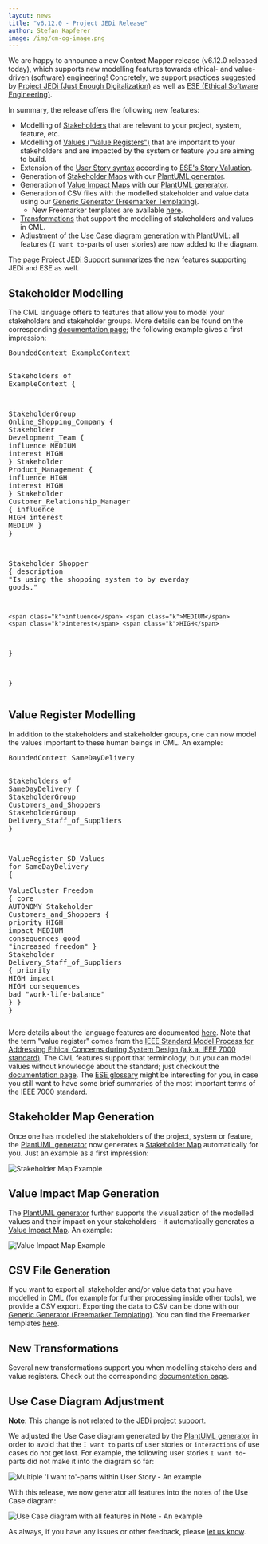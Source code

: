 ```yaml
---
layout: news
title: "v6.12.0 - Project JEDi Release"
author: Stefan Kapferer
image: /img/cm-og-image.png
---
```


We are happy to announce a new Context Mapper release (v6.12.0 released today), which supports new modelling features towards ethical- and value-driven (software) engineering! Concretely, we support practices suggested by [Project JEDi (Just Enough Digitalization)](tbd) as well as [ESE (Ethical Software Engineering)](https://github.com/ethical-se/ese-practices).

In summary, the release offers the following new features:

 * Modelling of [Stakeholders](/docs/stakeholders/) that are relevant to your project, system, feature, etc.
 * Modelling of [Values ("Value Registers")](/docs/value-registers/) that are important to your stakeholders and are impacted by the system or feature you are aiming to build.
 * Extension of the [User Story syntax](/docs/user-requirements/#story-valuation) according to [ESE's Story Valuation](https://github.com/ethical-se/ese-practices/blob/main/practices/ESE-StoryValuation.md).
 * Generation of [Stakeholder Maps](tbd) with our [PlantUML generator](/docs/plant-uml/).
 * Generation of [Value Impact Maps](tbd) with our [PlantUML generator](/docs/plant-uml/).
 * Generation of CSV files with the modelled stakeholder and value data using our [Generic Generator (Freemarker Templating)](/docs/generic-freemarker-generator/).
   * New Freemarker templates are available [here](https://github.com/ContextMapper/context-mapper-dsl/tree/master/org.contextmapper.dsl.ui/samples/freemarker/csv-files).
 * [Transformations](/docs/stakeholder-and-value-modelling-transformations/) that support the modelling of stakeholders and values in CML.
 * Adjustment of the [Use Case diagram generation with PlantUML](/docs/plant-uml/): all features (`I want to`-parts of user stories) are now added to the diagram.

The page [Project JEDi Support](/docs/project-JEDi/) summarizes the new features supporting JEDi and ESE as well.

## Stakeholder Modelling
The CML language offers to features that allow you to model your stakeholders and stakeholder groups. More details can be found on the corresponding [documentation page](/docs/stakeholders/); the following example gives a first impression:

<div class="highlight"><div class="highlight"><pre><span></span><span class="k">BoundedContext</span> <span class="n">ExampleContext</span>

<span class="k">Stakeholders</span> <span class="k">of</span> <span class="n">ExampleContext</span> <span class="p">{</span>

  <span class="k">StakeholderGroup</span> <span class="n">Online_Shopping_Company</span> <span class="p">{</span>
    <span class="k">Stakeholder</span> <span class="n">Development_Team</span> <span class="p">{</span>
      <span class="k">influence</span> <span class="k">MEDIUM</span>
      <span class="k">interest</span> <span class="k">HIGH</span>
    <span class="p">}</span>
    <span class="k">Stakeholder</span> <span class="n">Product_Management</span> <span class="p">{</span>
      <span class="k">influence</span> <span class="k">HIGH</span>
      <span class="k">interest</span> <span class="k">HIGH</span>
    <span class="p">}</span>
    <span class="k">Stakeholder</span> <span class="n">Customer_Relationship_Manager</span> <span class="p">{</span>
      <span class="k">influence</span> <span class="k">HIGH</span>
      <span class="k">interest</span> <span class="k">MEDIUM</span>
    <span class="p">}</span>
  <span class="p">}</span>

  <span class="k">Stakeholder</span> <span class="n">Shopper</span> <span class="p">{</span>
    <span class="k">description</span> <span class="s">&quot;Is using the shopping system to by everday goods.&quot;</span>
    
    <span class="k">influence</span> <span class="k">MEDIUM</span>
    <span class="k">interest</span> <span class="k">HIGH</span>
  <span class="p">}</span>

<span class="p">}</span>
</pre></div>
</div>

## Value Register Modelling
In addition to the stakeholders and stakeholder groups, one can now model the values important to these human beings in CML. An example:

<div class="highlight"><div class="highlight"><pre><span></span><span class="k">BoundedContext</span> <span class="n">SameDayDelivery</span>

<span class="k">Stakeholders</span> <span class="k">of</span> <span class="n">SameDayDelivery</span> <span class="p">{</span>
  <span class="k">StakeholderGroup</span> <span class="n">Customers_and_Shoppers</span>
  <span class="k">StakeholderGroup</span> <span class="n">Delivery_Staff_of_Suppliers</span>
<span class="p">}</span>

<span class="k">ValueRegister</span> <span class="n">SD_Values</span> <span class="k">for</span> <span class="n">SameDayDelivery</span> <span class="p">{</span>  
  <span class="k">ValueCluster</span> <span class="n">Freedom</span> <span class="p">{</span>
      <span class="k">core</span> <span class="n">AUTONOMY</span>
      <span class="k">Stakeholder</span> <span class="n">Customers_and_Shoppers</span> <span class="p">{</span>
        <span class="k">priority</span> <span class="k">HIGH</span>
        <span class="k">impact</span> <span class="k">MEDIUM</span>
        <span class="k">consequences</span>
          <span class="k">good</span> <span class="s">&quot;increased freedom&quot;</span>
      <span class="p">}</span>
      <span class="k">Stakeholder</span> <span class="n">Delivery_Staff_of_Suppliers</span> <span class="p">{</span>
        <span class="k">priority</span> <span class="k">HIGH</span>
        <span class="k">impact</span> <span class="k">HIGH</span>
        <span class="k">consequences</span>
          <span class="k">bad</span> <span class="s">&quot;work-life-balance&quot;</span>
      <span class="p">}</span>
    <span class="p">}</span>
<span class="p">}</span>
</pre></div>
</div>

More details about the language features are documented [here](/docs/value-registers/). Note that the term "value register" comes from the [IEEE Standard Model Process for Addressing Ethical Concerns during System Design (a.k.a. IEEE 7000 standard)](https://ieeexplore.ieee.org/document/9536679). The CML features support that terminology, but you can model values without knowledge about the standard; just checkout the [documentation page](/docs/value-registers/). The [ESE glossary](https://github.com/ethical-se/ese-practices/blob/main/ESE-Glossary.md) might be interesting for you, in case you still want to have some brief summaries of the most important terms of the IEEE 7000 standard.

## Stakeholder Map Generation
Once one has modelled the stakeholders of the project, system or feature, the [PlantUML generator](/docs/plant-uml/) now generates a [Stakeholder Map](tbd) automatically for you. Just an example as a first impression:

![Stakeholder Map Example](/img/stakeholder-map-sdd-sample-simple.png)

## Value Impact Map Generation
The [PlantUML generator](/docs/plant-uml/) further supports the visualization of the modelled values and their impact on your stakeholders - it automatically generates a [Value Impact Map](tbd). An example:

![Value Impact Map Example](/img/value-impact-map-sdd-sample.png)

## CSV File Generation
If you want to export all stakeholder and/or value data that you have modelled in CML (for example for further processing inside other tools), we provide a CSV export. Exporting the data to CSV can be done with our [Generic Generator (Freemarker Templating)](/docs/generic-freemarker-generator/). You can find the Freemarker templates [here](https://github.com/ContextMapper/context-mapper-dsl/tree/master/org.contextmapper.dsl.ui/samples/freemarker/csv-files).

## New Transformations
Several new transformations support you when modelling stakeholders and value registers. Check out the corresponding [documentation page](/docs/stakeholder-and-value-modelling-transformations/).

## Use Case Diagram Adjustment
**Note**: This change is not related to the [JEDi project support](/docs/project-JEDi/).

We adjusted the Use Case diagram generated by the [PlantUML generator](/docs/plant-uml/) in order to avoid that the `I want to` parts of user stories or `interactions` of use cases do not get lost. For example, the following user stories `I want to`-parts did not make it into the diagram so far:

![Multiple 'I want to'-parts within User Story - An example](/img/use-case-adjustment-feature-notes-1.png)

With this release, we now generator all features into the notes of the Use Case diagram:

![Use Case diagram with all features in Note - An example](/img/use-case-adjustment-feature-notes-2.png)

As always, if you have any issues or other feedback, please [let us know](/getting-involved/).
